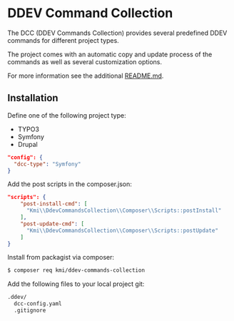 DDEV Command Collection
========================

The DCC (DDEV Commands Collection) provides several predefined DDEV commands for different project types.

The project comes with an automatic copy and update process of the commands as well as several customization options.

For more information see the additional [README.md](src/CommandsCollection/general/static/README.md).

## Installation

Define one of the following project type:
- TYPO3
- Symfony
- Drupal

```json
"config": {
  "dcc-type": "Symfony"
}
```

Add the post scripts in the composer.json:

```json
"scripts": {
    "post-install-cmd": [
      "Kmi\\DdevCommandsCollection\\Composer\\Scripts::postInstall"
    ],
    "post-update-cmd": [
      "Kmi\\DdevCommandsCollection\\Composer\\Scripts::postUpdate"
    ]
}
```

Install from packagist via composer:

```bash
$ composer req kmi/ddev-commands-collection
```

Add the following files to your local project git:

```bash
.ddev/
  dcc-config.yaml
  .gitignore
```